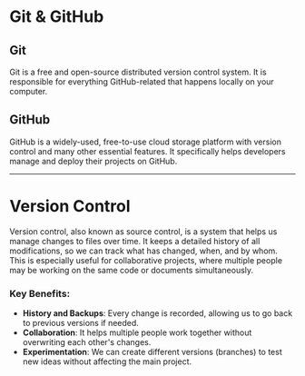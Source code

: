 # Git & GitHub

## Git
Git is a free and open-source distributed version control system. It is responsible for everything GitHub-related that happens locally on your computer.

## GitHub
GitHub is a widely-used, free-to-use cloud storage platform with version control and many other essential features. It specifically helps developers manage and deploy their projects on GitHub.

---

# Version Control

Version control, also known as source control, is a system that helps us manage changes to files over time. It keeps a detailed history of all modifications, so we can track what has changed, when, and by whom. This is especially useful for collaborative projects, where multiple people may be working on the same code or documents simultaneously.

### Key Benefits:
- **History and Backups**: Every change is recorded, allowing us to go back to previous versions if needed.
- **Collaboration**: It helps multiple people work together without overwriting each other's changes.
- **Experimentation**: We can create different versions (branches) to test new ideas without affecting the main project.
